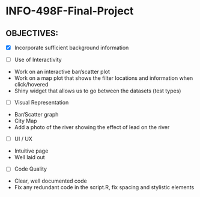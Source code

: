 # INFO-498F-Final-Project


## OBJECTIVES:

- [x] Incorporate sufficient background information

- [ ] Use of Interactivity
* Work on an interactive bar/scatter plot
* Work on a map plot that shows the filter locations and information when click/hovered
* Shiny widget that allows us to go between the datasets (test types)


- [ ] Visual Representation
* Bar/Scatter graph
* City Map 
* Add a photo of the river showing the effect of lead on the river


- [ ] UI / UX
* Intuitive page 
* Well laid out


- [ ] Code Quality
* Clear, well documented code
* Fix any redundant code in the script.R, fix spacing and stylistic elements	